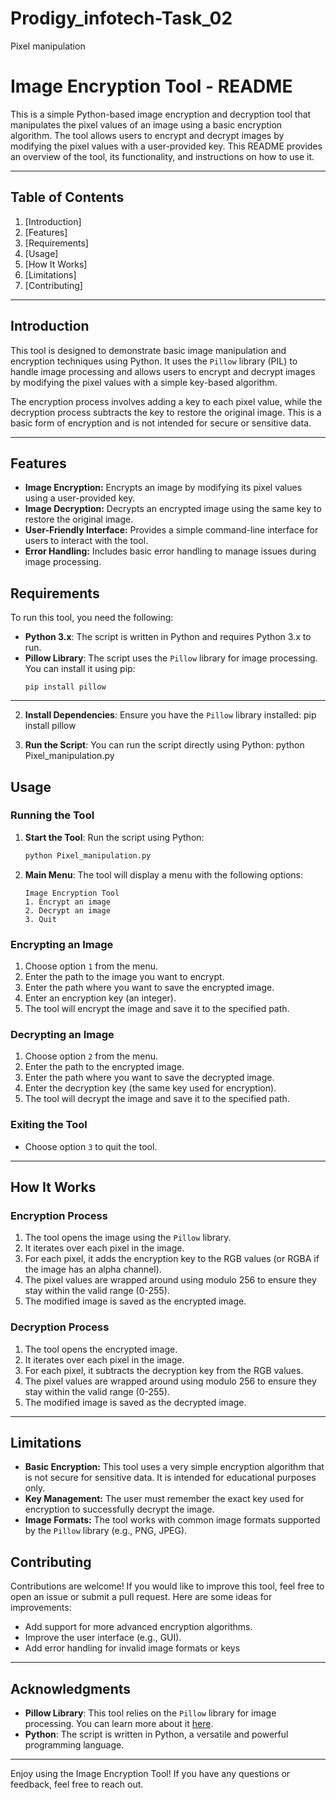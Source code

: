# Prodigy_infotech-Task_02
Pixel manipulation 
# Image Encryption Tool - README

This is a simple Python-based image encryption and decryption tool that manipulates the pixel values of an image using a basic encryption algorithm. The tool allows users to encrypt and decrypt images by modifying the pixel values with a user-provided key. This README provides an overview of the tool, its functionality, and instructions on how to use it.

---

## Table of Contents
1. [Introduction]
2. [Features]
3. [Requirements]
4. [Usage]
5. [How It Works]
6. [Limitations]
7. [Contributing]

---

## Introduction

This tool is designed to demonstrate basic image manipulation and encryption techniques using Python. It uses the `Pillow` library (PIL) to handle image processing and allows users to encrypt and decrypt images by modifying the pixel values with a simple key-based algorithm.

The encryption process involves adding a key to each pixel value, while the decryption process subtracts the key to restore the original image. This is a basic form of encryption and is not intended for secure or sensitive data.

---

## Features

- **Image Encryption:** Encrypts an image by modifying its pixel values using a user-provided key.
- **Image Decryption:** Decrypts an encrypted image using the same key to restore the original image.
- **User-Friendly Interface:** Provides a simple command-line interface for users to interact with the tool.
- **Error Handling:** Includes basic error handling to manage issues during image processing.

## Requirements

To run this tool, you need the following:

- **Python 3.x**: The script is written in Python and requires Python 3.x to run.
- **Pillow Library**: The script uses the `Pillow` library for image processing. You can install it using pip:
  ```
  pip install pillow
  ```

---

2. **Install Dependencies**:
   Ensure you have the `Pillow` library installed:
   pip install pillow
   
4. **Run the Script**:
   You can run the script directly using Python:
   python Pixel_manipulation.py

## Usage

### Running the Tool
1. **Start the Tool**:
   Run the script using Python:
   ```bash
   python Pixel_manipulation.py
   ```

2. **Main Menu**:
   The tool will display a menu with the following options:
   ```
   Image Encryption Tool
   1. Encrypt an image
   2. Decrypt an image
   3. Quit
   ```

### Encrypting an Image
1. Choose option `1` from the menu.
2. Enter the path to the image you want to encrypt.
3. Enter the path where you want to save the encrypted image.
4. Enter an encryption key (an integer).
5. The tool will encrypt the image and save it to the specified path.

### Decrypting an Image
1. Choose option `2` from the menu.
2. Enter the path to the encrypted image.
3. Enter the path where you want to save the decrypted image.
4. Enter the decryption key (the same key used for encryption).
5. The tool will decrypt the image and save it to the specified path.

### Exiting the Tool
- Choose option `3` to quit the tool.

---

## How It Works

### Encryption Process
1. The tool opens the image using the `Pillow` library.
2. It iterates over each pixel in the image.
3. For each pixel, it adds the encryption key to the RGB values (or RGBA if the image has an alpha channel).
4. The pixel values are wrapped around using modulo 256 to ensure they stay within the valid range (0-255).
5. The modified image is saved as the encrypted image.

### Decryption Process
1. The tool opens the encrypted image.
2. It iterates over each pixel in the image.
3. For each pixel, it subtracts the decryption key from the RGB values.
4. The pixel values are wrapped around using modulo 256 to ensure they stay within the valid range (0-255).
5. The modified image is saved as the decrypted image.

---

## Limitations

- **Basic Encryption:** This tool uses a very simple encryption algorithm that is not secure for sensitive data. It is intended for educational purposes only.
- **Key Management:** The user must remember the exact key used for encryption to successfully decrypt the image.
- **Image Formats:** The tool works with common image formats supported by the `Pillow` library (e.g., PNG, JPEG).

## Contributing

Contributions are welcome! If you would like to improve this tool, feel free to open an issue or submit a pull request. Here are some ideas for improvements:
- Add support for more advanced encryption algorithms.
- Improve the user interface (e.g., GUI).
- Add error handling for invalid image formats or keys

---

## Acknowledgments

- **Pillow Library**: This tool relies on the `Pillow` library for image processing. You can learn more about it [here](https://python-pillow.org/).
- **Python**: The script is written in Python, a versatile and powerful programming language.

---

Enjoy using the Image Encryption Tool! If you have any questions or feedback, feel free to reach out.
